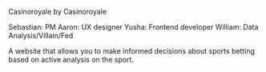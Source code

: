 Casinoroyale by Casinoroyale

Sebastian: PM
Aaron: UX designer
Yusha: Frontend developer
William: Data Analysis/Villain/Fed

A website that allows you to make informed decisions about sports betting based on active analysis on the sport.


